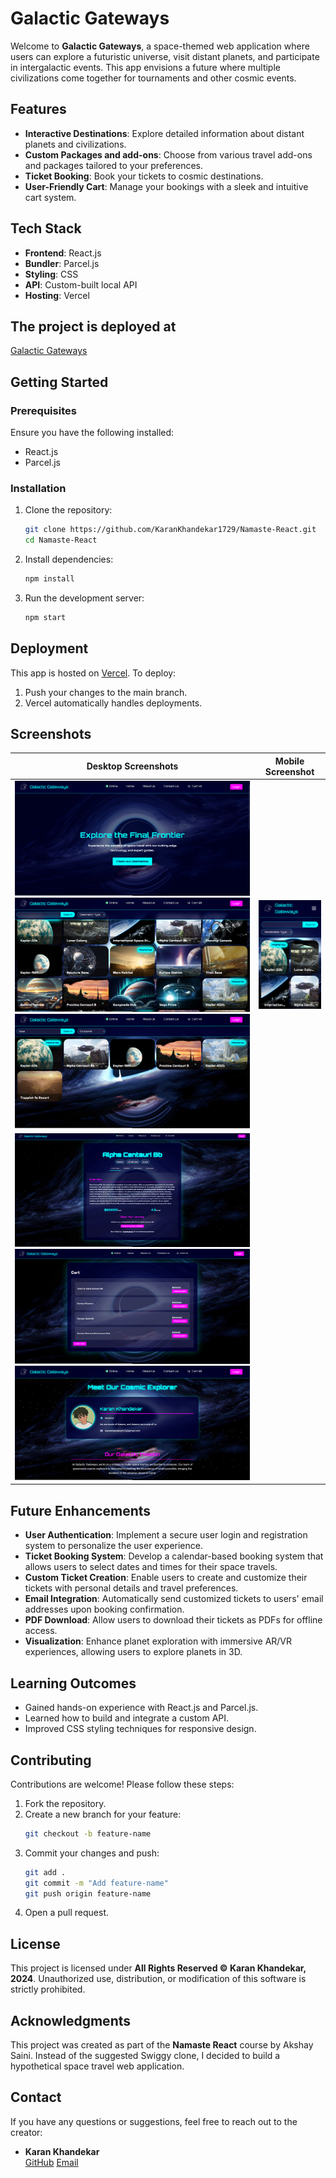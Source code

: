 # Galactic Gateways

Welcome to **Galactic Gateways**, a space-themed web application where users can explore a futuristic universe, visit distant planets, and participate in intergalactic events. This app envisions a future where multiple civilizations come together for tournaments and other cosmic events.

## Features

- **Interactive Destinations**: Explore detailed information about distant planets and civilizations.
- **Custom Packages and add-ons**: Choose from various travel add-ons and packages tailored to your preferences.
- **Ticket Booking**: Book your tickets to cosmic destinations.
- **User-Friendly Cart**: Manage your bookings with a sleek and intuitive cart system.

## Tech Stack

- **Frontend**: React.js
- **Bundler**: Parcel.js
- **Styling**: CSS
- **API**: Custom-built local API
- **Hosting**: Vercel

## The project is deployed at
[Galactic Gateways](https://galacticgateways.vercel.app)

## Getting Started

### Prerequisites

Ensure you have the following installed:
- React.js
- Parcel.js

### Installation

1. Clone the repository:
   ```bash
   git clone https://github.com/KaranKhandekar1729/Namaste-React.git
   cd Namaste-React
   ```

2. Install dependencies:
   ```bash
   npm install
   ```

3. Run the development server:
   ```bash
   npm start
   ```

## Deployment

This app is hosted on [Vercel](https://vercel.com). To deploy:
1. Push your changes to the main branch.
2. Vercel automatically handles deployments.

## Screenshots

| Desktop Screenshots                                   | Mobile Screenshot         |
|------------------------------------------------------|---------------------------|
| ![Screenshot 1](assets/final/galactic-gateways-desktop-1.png) ![Screenshot 2](assets/final/galactic-gateways-desktop-2.png) ![Screenshot 3](assets/final/galactic-gateways-desktop-3.png) | <img src="assets/final/galactic-gateways-mobile.png" width="300"> |
| ![Screenshot 4](assets/final/galactic-gateways-desktop-4.png) ![Screenshot 5](assets/final/galactic-gateways-desktop-5.png) ![Screenshot 6](assets/final/galactic-gateways-desktop-6.png) |                           |

## Future Enhancements

- **User Authentication**: Implement a secure user login and registration system to personalize the user experience.
- **Ticket Booking System**: Develop a calendar-based booking system that allows users to select dates and times for their space travels.
- **Custom Ticket Creation**: Enable users to create and customize their tickets with personal details and travel preferences.
- **Email Integration**: Automatically send customized tickets to users' email addresses upon booking confirmation.
- **PDF Download**: Allow users to download their tickets as PDFs for offline access.
- **Visualization**: Enhance planet exploration with immersive AR/VR experiences, allowing users to explore planets in 3D.

## Learning Outcomes
- Gained hands-on experience with React.js and Parcel.js.
- Learned how to build and integrate a custom API.
- Improved CSS styling techniques for responsive design.

## Contributing

Contributions are welcome! Please follow these steps:
1. Fork the repository.
2. Create a new branch for your feature:
   ```bash
   git checkout -b feature-name
   ```
3. Commit your changes and push:
   ```bash
   git add .
   git commit -m "Add feature-name"
   git push origin feature-name
   ```
4. Open a pull request.

## License

This project is licensed under **All Rights Reserved © Karan Khandekar, 2024**. Unauthorized use, distribution, or modification of this software is strictly prohibited.

## Acknowledgments

This project was created as part of the **Namaste React** course by Akshay Saini. Instead of the suggested Swiggy clone, I decided to build a hypothetical space travel web application.

## Contact

If you have any questions or suggestions, feel free to reach out to the creator:
- **Karan Khandekar**  
  [GitHub](https://github.com/KaranKhandekar1729)
  [Email](karankhandekar028@gmail.com)
